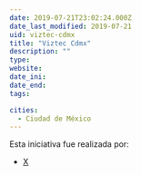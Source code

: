 ```yaml
---
date: 2019-07-21T23:02:24.000Z
date_last_modified: 2019-07-21
uid: viztec-cdmx
title: "Viztec Cdmx"
description: ""
type: 
website: 
date_ini: 
date_end: 
tags:

cities: 
  - Ciudad de México
---
```


Esta iniciativa fue realizada por:

- [X](/i/labplc.html)
